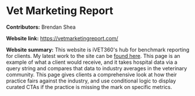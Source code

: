 # Vet Marketing Report

**Contributors:** Brendan Shea

**Website link:** https://vetmarketingreport.com/

**Website summary:** This website is iVET360's hub for benchmark reporting for clients. My latest work to the site can be [found here](https://vetmarketingreport.com/vmbr/?hospital_name=Test+Hospital&domain=Yes&responsive=No&ssl=Yes&seo=No&analytics=Yes&ada=No&4g=3&exp_performance=46&exp_access=87&exp_practices=88&exp_seo=22&website_cta=Yes&marketing_cta=No&g_star=3&g_reviews=34&gmb_claimed=Yes&gmb_appt=No&gmb_desc=Yes&gmb_short=No&gmb_posts=Yes&gmb_offers=No&gmb_qa=Yes&gmb_ques=10&google_ads=No&fb_star=3&fb_recs=2&fb_likes=28&fb_followers=22&fb_checkins=25&fb_vanity=Yes&fb_branded=No&fb_mess=Yes&fb_offers=No&fb_ads=Yes&y_star=5&y_reviews=4&y_not_rec=22&y_claimed=No&y_checkin=Yes&y_comm=No&y_ques=4&y_ads=Yes&y_deals=No&y_posts=Yes&nd_claimed=No&nd_recs=6&nd_faves=22&nd_biz=Yes#facebook-report). This page is an example of what a client would receive, and it takes hospital data via a query string and compares that data to industry averages in the veterinary community. This page gives clients a comprehensive look at how their practice fairs against the industry, and use conditional logic to display curated CTAs if the practice is missing the mark on specific metrics.
